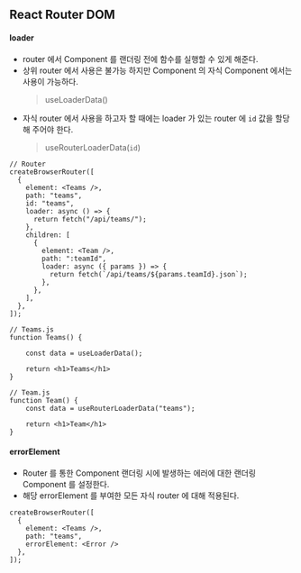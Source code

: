## React Router DOM

#### loader

- router 에서 Component 를 랜더링 전에 함수를 실행할 수 있게 해준다.
- 상위 router 에서 사용은 불가능 하지만 Component 의 자식 Component 에서는 사용이 가능하다.
  > useLoaderData()
- 자식 router 에서 사용을 하고자 할 때에는 loader 가 있는 router 에 `id` 값을 할당해 주어야 한다.
  > useRouterLoaderData(`id`)


```
// Router
createBrowserRouter([
  {
    element: <Teams />,
    path: "teams",
    id: "teams",
    loader: async () => {
      return fetch("/api/teams/");
    },
    children: [
      {
        element: <Team />,
        path: ":teamId",
        loader: async ({ params }) => {
          return fetch(`/api/teams/${params.teamId}.json`);
        },
      },
    ],
  },
]);

// Teams.js
function Teams() {

    const data = useLoaderData();

    return <h1>Teams</h1>
}

// Team.js
function Team() {
    const data = useRouterLoaderData("teams");

    return <h1>Team</h1>
}

```

#### errorElement
- Router 를 통한 Component 랜더링 시에 발생하는 에러에 대한 랜더링 Component 를 설정한다.
- 해당 errorElement 를 부여한 모든 자식 router 에 대해 적용된다.

```
createBrowserRouter([
  {
    element: <Teams />,
    path: "teams",
    errorElement: <Error />
  },
]);
```
